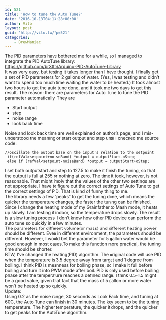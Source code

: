 ```yaml
---
id: 521
title: 'How to tune the Auto Tune?'
date: '2016-10-13T04:13:28+00:00'
author: Vito
layout: post
guid: 'http://vito.tw/?p=521'
categories:
    - BrewManiac
---
```


The PID parameters have bothered me for a while, so I managed to integrate the PID AutoTune library:  
https://github.com/br3ttb/Arduino-PID-AutoTune-Library  
It was very easy, but testing it takes longer than I have thought. I finally get a set of PID parameters for 2 gallons of water. (Yes, I was testing and didn’t want to spend too much time waiting the water to be heated.) It took almost two hours to get the auto tune done, and it took me two days to get this result. The reason: there are parameters for Auto Tune to tune the PID parameter automatically. They are

- Start output
- step
- noise range
- look back time

Noise and look back time are well explained on author’s page, and I mis-understood the meaning of start output and step until I checked the source code:

```
//oscillate the output base on the input's relation to the setpoint
 if(refVal>setpoint+noiseBand) *output = outputStart-oStep;
 else if (refVal<setpoint-noiseBand) *output = outputStart+oStep;
```

I set both outputstart and step to 127.5 to make it finish the tuning, so that the output is full at 255 or nothing at zero. The time it took, however, is not reasonable. That might imply that the values of the other two settings are not appropriate. I have to figure out the correct settings of Auto Tune to get the correct settings of PID. That is kind of funny thing to me.  
The library needs a few “peaks” to get the tuning done, which means the quicker the temperature changes, the faster the tuning can be finished. Since I change the heating mode of my Grainfather to Mash mode, it heats up slowly. I am testing it indoor, so the temperature drops slowly. The result is a slow tuning process. I don’t know how other PID device can perform the auto tune so quickly in a few minutes.  
The parameters for different volume(or mass) and different heating power should be different. Even in different environment, the parameters should be different. However, I would bet the parameter for 5 gallon water would be good enough in most cases.To make this function more practical, the tuning time should be shorter.  
BTW, I’ve changed the heating(PID) algorithm. The original code will use PID when the temperature is 3.5 degree away from target and 1 degree from boiling. I think PID is meanness for boiling phase, so I make it full before boiling and turn it into PWM mode after boil. PID is only used before boiling phase after the temperature reaches a defined range. I think 0.5-1.5 might be a good value, given that fact that the mass of 5 gallon or more water won’t be heated up so quickly.  
Update:  
Using 0.2 as the noise range, 30 seconds as Look Back time, and tuning at 60C, the Auto Tune can finish in 30 minutes. The key seem to be the tuning temperature. The higher temperature, the quicker it drops, and the quicker to get peaks for the AutoTune algorithm.